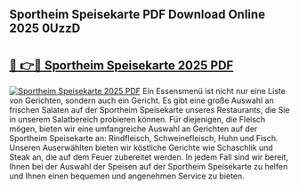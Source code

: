 ## Sportheim Speisekarte PDF Download Online 2025 0UzzD

# <h2><a href="http://gca16tr.nevu.top/?p=Sportheim+Speisekarte">🔗 👉🔴 Sportheim Speisekarte 2025 PDF</a></h2>

[![Sportheim Speisekarte 2025 PDF](https://i.imgur.com/dBaPXMq.png)](http://gca16tr.nevu.top/?p=Sportheim+Speisekarte)
Ein Essensmenü ist nicht nur eine Liste von Gerichten, sondern auch ein Gericht. Es gibt eine große Auswahl an frischen Salaten auf der Sportheim Speisekarte unseres Restaurants, die Sie in unserem Salatbereich probieren können. Für diejenigen, die Fleisch mögen, bieten wir eine umfangreiche Auswahl an Gerichten auf der Sportheim Speisekarte an: Rindfleisch, Schweinefleisch, Huhn und Fisch. Unseren Auserwählten bieten wir köstliche Gerichte wie Schaschlik und Steak an, die auf dem Feuer zubereitet werden. In jedem Fall sind wir bereit, Ihnen bei der Auswahl der Speisen auf der Sportheim Speisekarte zu helfen und Ihnen einen bequemen und angenehmen Service zu bieten.

